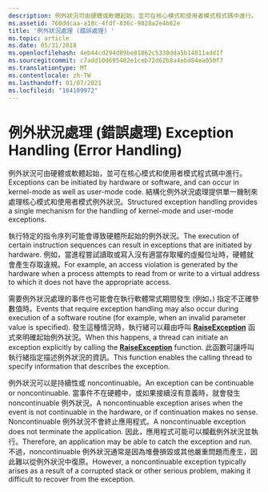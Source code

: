 ```yaml
---
description: 例外狀況可由硬體或軟體起始，並可在核心模式和使用者模式程式碼中進行。 結構化例外狀況處理提供單一機制來處理核心模式和使用者模式例外狀況。
ms.assetid: 760ddcaa-a18c-4fdf-836c-9028a2e4b62e
title: '例外狀況處理 (錯誤處理) '
ms.topic: article
ms.date: 05/31/2018
ms.openlocfilehash: 4eb44cd294d89be81862c5330dda5b14811add1f
ms.sourcegitcommit: c7add10d695482e1ceb72d62b8a4ebd84ea050f7
ms.translationtype: MT
ms.contentlocale: zh-TW
ms.lasthandoff: 01/07/2021
ms.locfileid: "104109972"
---
```

# <a name="exception-handling-error-handling"></a><span data-ttu-id="4d275-104">例外狀況處理 (錯誤處理) </span><span class="sxs-lookup"><span data-stu-id="4d275-104">Exception Handling (Error Handling)</span></span>

<span data-ttu-id="4d275-105">例外狀況可由硬體或軟體起始，並可在核心模式和使用者模式程式碼中進行。</span><span class="sxs-lookup"><span data-stu-id="4d275-105">Exceptions can be initiated by hardware or software, and can occur in kernel-mode as well as user-mode code.</span></span> <span data-ttu-id="4d275-106">結構化例外狀況處理提供單一機制來處理核心模式和使用者模式例外狀況。</span><span class="sxs-lookup"><span data-stu-id="4d275-106">Structured exception handling provides a single mechanism for the handling of kernel-mode and user-mode exceptions.</span></span>

<span data-ttu-id="4d275-107">執行特定的指令序列可能會導致硬體所起始的例外狀況。</span><span class="sxs-lookup"><span data-stu-id="4d275-107">The execution of certain instruction sequences can result in exceptions that are initiated by hardware.</span></span> <span data-ttu-id="4d275-108">例如，當進程嘗試讀取或寫入沒有適當存取權的虛擬位址時，硬體就會產生存取違規。</span><span class="sxs-lookup"><span data-stu-id="4d275-108">For example, an access violation is generated by the hardware when a process attempts to read from or write to a virtual address to which it does not have the appropriate access.</span></span>

<span data-ttu-id="4d275-109">需要例外狀況處理的事件也可能會在執行軟體常式期間發生 (例如，) 指定不正確參數值時。</span><span class="sxs-lookup"><span data-stu-id="4d275-109">Events that require exception handling may also occur during execution of a software routine (for example, when an invalid parameter value is specified).</span></span> <span data-ttu-id="4d275-110">發生這種情況時，執行緒可以藉由呼叫 [**RaiseException**](/windows/win32/api/errhandlingapi/nf-errhandlingapi-raiseexception) 函式來明確起始例外狀況。</span><span class="sxs-lookup"><span data-stu-id="4d275-110">When this happens, a thread can initiate an exception explicitly by calling the [**RaiseException**](/windows/win32/api/errhandlingapi/nf-errhandlingapi-raiseexception) function.</span></span> <span data-ttu-id="4d275-111">此函數可讓呼叫執行緒指定描述例外狀況的資訊。</span><span class="sxs-lookup"><span data-stu-id="4d275-111">This function enables the calling thread to specify information that describes the exception.</span></span>

<span data-ttu-id="4d275-112">例外狀況可以是持續性或 noncontinuable。</span><span class="sxs-lookup"><span data-stu-id="4d275-112">An exception can be continuable or noncontinuable.</span></span> <span data-ttu-id="4d275-113">當事件不在硬體中，或如果接續沒有意義時，就會發生 noncontinuable 例外狀況。</span><span class="sxs-lookup"><span data-stu-id="4d275-113">A noncontinuable exception arises when the event is not continuable in the hardware, or if continuation makes no sense.</span></span> <span data-ttu-id="4d275-114">Noncontinuable 例外狀況不會終止應用程式。</span><span class="sxs-lookup"><span data-stu-id="4d275-114">A noncontinuable exception does not terminate the application.</span></span> <span data-ttu-id="4d275-115">因此，應用程式可能可以攔截例外狀況並執行。</span><span class="sxs-lookup"><span data-stu-id="4d275-115">Therefore, an application may be able to catch the exception and run.</span></span> <span data-ttu-id="4d275-116">不過，noncontinuable 例外狀況通常是因為堆疊損毀或其他嚴重問題而產生，因此難以從例外狀況中復原。</span><span class="sxs-lookup"><span data-stu-id="4d275-116">However, a noncontinuable exception typically arises as a result of a corrupted stack or other serious problem, making it difficult to recover from the exception.</span></span>

 

 
